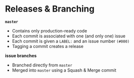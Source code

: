 # Releases & Branching

**`master`**
- Contains only production-ready code
- Each commit is associated with one (and only one) issue
- Each commit is given a `LABEL:` and an issue number `(#000)`
- Tagging a commit creates a release

**issue branches**
- Branched directly from `master`
- Merged into `master` using a Squash & Merge commit
